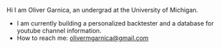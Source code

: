 Hi
I am Oliver Garnica, an undergrad at the University of Michigan.

-  I am currently building a personalized backtester and a database for youtube channel information.
-  How to reach me: olivermgarnica@gmail.com


<!---
olivergarnica/olivergarnica is a ✨ special ✨ repository because its `README.md` (this file) appears on your GitHub profile.
You can click the Preview link to take a look at your changes.
--->
